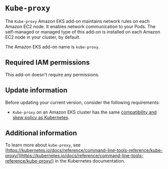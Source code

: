 # `Kube-proxy`<a name="add-ons-kube-proxy"></a>

The `Kube-proxy` Amazon EKS add\-on maintains network rules on each Amazon EC2 node\. It enables network communication to your Pods\. The self\-managed or managed type of this add\-on is installed on each Amazon EC2 node in your cluster, by default\.

The Amazon EKS add\-on name is `kube-proxy`\.

## Required IAM permissions<a name="add-ons-kube-proxy-iam-permissions"></a>

This add\-on doesn't require any permissions\.

## Update information<a name="add-ons-kube-proxy-update-information"></a>

Before updating your current version, consider the following requirements:
+ `Kube-proxy` on an Amazon EKS cluster has the same [compatibility and skew policy as Kubernetes](https://kubernetes.io/releases/version-skew-policy/#kube-proxy)\.

## Additional information<a name="add-ons-kube-proxy-information"></a>

To learn more about `kube-proxy`, see [https://kubernetes.io/docs/reference/command-line-tools-reference/kube-proxy/](https://kubernetes.io/docs/reference/command-line-tools-reference/kube-proxy/) in the Kubernetes documentation\.
